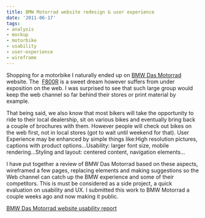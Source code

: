 ```yaml
---
title: BMW Motorrad website redesign & user experience
date: '2011-06-17'
tags:
- analysis
- mockup
- motorbike
- usability
- user-experience
- wireframe
---
```


Shopping for a motorbike I naturally ended up on 
[BMW Das Motorrad](http://bmw-motorrad.ca/) website. The 
[F800R](http://bmw-motorrad.ca/bikes/F800R) is a sweet dream however suffers from under exposition on the web. I was surprised to see that such large group would keep the web channel so far behind their stores or print material by example.

That being said, we also know that most bikers will take the opportunity to ride to their local dealership, sit on various bikes and eventually bring back a couple of brochures with them. However people will check out bikes on the web first, not in local stores (got to wait until weekend for that).
User Experience may be enhanced by simple things like:High resolution pictures, captions with product options...Usability: larger font size, mobile rendering...Styling and layout: centered content, navigation elements...

I have put together a review of BMW Das Motorrad based on these aspects, wireframed a few pages, replacing elements and making suggestions so the Web channel can catch up the BMW experience and some of their competitors.
This is must be considered as a side project, a quick evaluation on usability and UX. I submitted this work to BMW Motorrad a couple weeks ago and now making it public.
 

[BMW Das Motorrad website usability report](http://www.scribd.com/doc/58108491/BMW-Das-Motorrad-website-usability-report)
